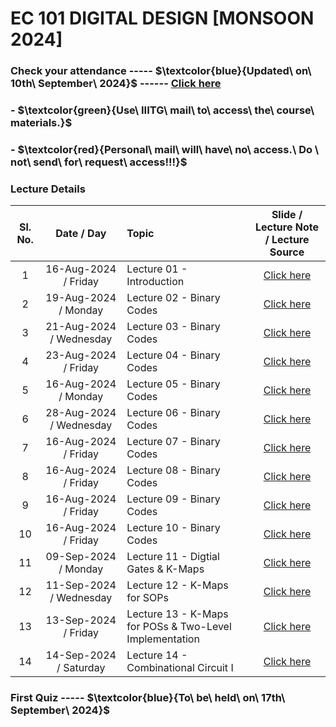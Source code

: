 # EC 101 DIGITAL DESIGN [MONSOON 2024]

### Check your attendance ----- $\textcolor{blue}{Updated\ on\ 10th\ September\ 2024\}$ ------ [Click here](https://docs.google.com/spreadsheets/d/1g6Bkx4F0SZnFVuvpEhR2SipWDqnjD6bE/edit?usp=drive_link&ouid=116384381532910939364&rtpof=true&sd=true)

### - $\textcolor{green}{Use\ IIITG\ mail\ to\ access\ the\ course\ materials.\}$

### - $\textcolor{red}{Personal\ mail\ will\ have\ no\ access.\ Do \ not\ send\ for\ request\ access\!!!\}$

### Lecture Details
| Sl. No. | Date / Day | Topic | Slide / Lecture Note / Lecture Source|                                                                                              
|:---:|:--:|:--|:--------------------------:|
| 1       | 16-Aug-2024 / Friday      |Lecture 01 - Introduction                 | [Click here]()|
| 2      | 19-Aug-2024 / Monday      |Lecture 02 - Binary Codes                 | [Click here]()|
| 3       | 21-Aug-2024 / Wednesday      |Lecture 03 - Binary Codes              | [Click here]()|
| 4      | 23-Aug-2024 / Friday      |Lecture 04 - Binary Codes                 | [Click here]()|
| 5       | 16-Aug-2024 / Monday      |Lecture 05 - Binary Codes                 | [Click here]()|
| 6       | 28-Aug-2024 / Wednesday   |Lecture 06 - Binary Codes                 | [Click here](https://drive.google.com/file/d/1nVh8jywEoSu345aTMSB1DY9-VADQO3iz/view?usp=drive_link)| 
| 7       | 16-Aug-2024 / Friday      |Lecture 07 - Binary Codes                 | [Click here]()|
| 8       | 16-Aug-2024 / Friday      |Lecture 08 - Binary Codes                 | [Click here]()|
| 9      | 16-Aug-2024 / Friday      |Lecture 09 - Binary Codes                 | [Click here]()|
| 10       | 16-Aug-2024 / Friday      |Lecture 10 - Binary Codes                 | [Click here]()|
| 11       | 09-Sep-2024 / Monday      |Lecture 11 - Digtial Gates & K-Maps       | [Click here](https://drive.google.com/file/d/1RudjmH9ASMBZZO6dXj6eDUGVeobrupe8/view?usp=drive_link)|   
| 12      | 11-Sep-2024 /  Wednesday  |Lecture 12 - K-Maps for SOPs              | [Click here](https://drive.google.com/file/d/1C27XU0yNLYyWRPfTpp0WAJuX1v6ikkai/view?usp=drive_link)|  
| 13       | 13-Sep-2024 /  Friday   |Lecture 13 - K-Maps for POSs & Two-Level Implementation             | [Click here]()| 
| 14       | 14-Sep-2024 /  Saturday  |Lecture 14 - Combinational Circuit I          | [Click here]()| 

### First Quiz ----- $\textcolor{blue}{To\ be\ held\ on\ 17th\ September\ 2024\}$ 
